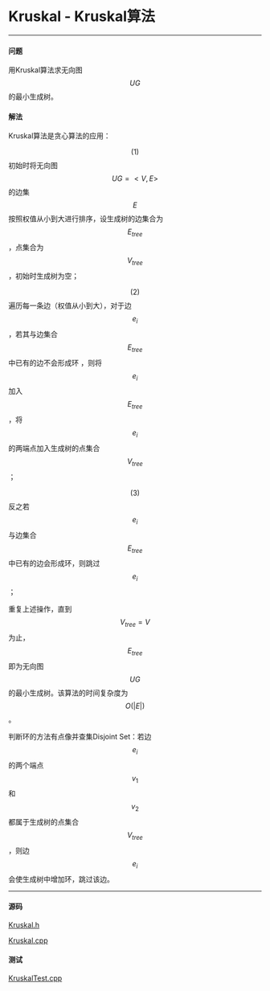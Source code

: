 <script type="text/javascript" src="https://cdnjs.cloudflare.com/ajax/libs/mathjax/2.7.1/MathJax.js?config=TeX-AMS-MML_HTMLorMML"></script>

# Kruskal - Kruskal算法

--------

#### 问题

用Kruskal算法求无向图$$ UG $$的最小生成树。

#### 解法

Kruskal算法是贪心算法的应用：

$$ (1) $$ 初始时将无向图$$ UG = <V, E> $$的边集$$ E $$按照权值从小到大进行排序，设生成树的边集合为$$ E_{tree} $$，点集合为$$ V_{tree} $$，初始时生成树为空；

$$ (2) $$ 遍历每一条边（权值从小到大），对于边$$ e_i $$，若其与边集合$$ E_{tree} $$中已有的边不会形成环 ，则将$$ e_i $$加入$$ E_{tree} $$，将$$ e_i $$的两端点加入生成树的点集合$$ V_{tree} $$；

$$ (3) $$ 反之若$$ e_i $$与边集合$$ E_{tree} $$中已有的边会形成环，则跳过$$ e_i $$；

重复上述操作，直到$$ V_{tree} = V $$为止，$$ E_{tree} $$即为无向图$$ UG $$的最小生成树。该算法的时间复杂度为$$ O(|E|) $$。

判断环的方法有点像并查集Disjoint Set：若边$$ e_i $$的两个端点$$ v_1 $$和$$ v_2 $$都属于生成树的点集合$$ V_{tree} $$，则边$$ e_i $$会使生成树中增加环，跳过该边。

--------

#### 源码

[Kruskal.h](https://github.com/linrongbin16/Way-to-Algorithm/blob/master/src/GraphTheory/MinimumSpanningTree/Kruskal.h)

[Kruskal.cpp](https://github.com/linrongbin16/Way-to-Algorithm/blob/master/src/GraphTheory/MinimumSpanningTree/Kruskal.cpp)

#### 测试

[KruskalTest.cpp](https://github.com/linrongbin16/Way-to-Algorithm/blob/master/src/GraphTheory/MinimumSpanningTree/KruskalTest.cpp)

